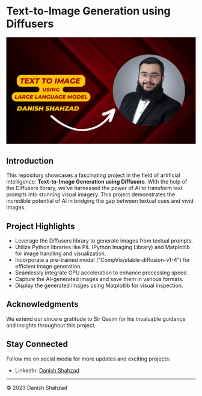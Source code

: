 # Text-to-Image Generation using Diffusers

![Header Image](text_to_image.png)

## Introduction

This repository showcases a fascinating project in the field of artificial intelligence: **Text-to-Image Generation using Diffusers**. With the help of the Diffusers library, we've harnessed the power of AI to transform text prompts into stunning visual imagery. This project demonstrates the incredible potential of AI in bridging the gap between textual cues and vivid images.

## Project Highlights

- Leverage the Diffusers library to generate images from textual prompts.
- Utilize Python libraries like PIL (Python Imaging Library) and Matplotlib for image handling and visualization.
- Incorporate a pre-trained model ("CompVis/stable-diffusion-v1-4") for efficient image generation.
- Seamlessly integrate GPU acceleration to enhance processing speed.
- Capture the AI-generated images and save them in various formats.
- Display the generated images using Matplotlib for visual inspection.


## Acknowledgments

We extend our sincere gratitude to Sir Qasim for his invaluable guidance and insights throughout this project.

## Stay Connected

Follow me on social media for more updates and exciting projects:
- LinkedIn: [Danish Shahzad](https://www.linkedin.com/in/danishshahzad17/)

---
© 2023 Danish Shahzad
```

